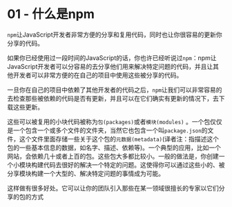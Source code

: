 # 01 - 什么是npm

`npm`让JavaScript开发者非常方便的分享和复用代码，同时也让你很容易的更新你分享的代码。

如果你已经使用过一段时间的JavaScript的话，你也许已经听说过`npm`：npm让JavaScript开发者可以分容易的去分享他们用来解决特定问题的代码，并且让其他开发者可以非常方便的在自己的项目中使用这些被分享的代码。

一旦你在自己的项目中依赖了其他开发者的代码之后，`npm`让我们可以非常容易的去检查那些被依赖的代码是否有更新，并且可以在它们确实有更新的情况下，去下载这些更新。

这些可以被复用的小块代码被称为`包(packages)`或者`模块(modules)` 。一个包仅仅是一个包含一个或多个文件的文件夹，当然它也包含一个叫`package.json`的文件，这个文件里面存储一些关于这个包的`元数据(metadata)`\(译者注：指描述这个包的一些基本信息的数据，如名字、描述、依赖等\)。一个典型的应用，比如一个网站，会依赖几十或者上百的包。这些包大多都比较小。一般的做法是，你创建一个小模块构建代码去很好的解决一个特定的问题。这使得你可以通过这些小的、被分享模块构建一个大型的、解决特定问题的事情成为可能。

这样做有很多好处。它可以让你的团队引入那些在某一领域很擅长的专家以它们分享的包的方式



